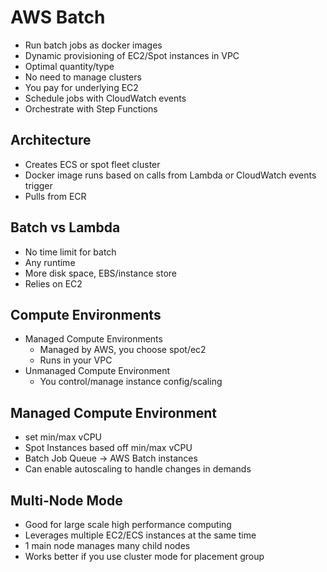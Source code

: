 # AWS Batch

* Run batch jobs as docker images
* Dynamic provisioning of EC2/Spot instances in VPC
* Optimal quantity/type
* No need to manage clusters
* You pay for underlying EC2
* Schedule jobs with CloudWatch events
* Orchestrate with Step Functions

## Architecture

* Creates ECS or spot fleet cluster
* Docker image runs based on calls from Lambda or CloudWatch events trigger
* Pulls from ECR

## Batch vs Lambda

* No time limit for batch
* Any runtime
* More disk space, EBS/instance store
* Relies on EC2

## Compute Environments

* Managed Compute Environments
  * Managed by AWS, you choose spot/ec2
  * Runs in your VPC
* Unmanaged Compute Environment
  * You control/manage instance config/scaling

## Managed Compute Environment

* set min/max vCPU
* Spot Instances based off min/max vCPU
* Batch Job Queue -> AWS Batch instances
* Can enable autoscaling to handle changes in demands

## Multi-Node Mode

* Good for large scale high performance computing
* Leverages multiple EC2/ECS instances at the same time
* 1 main node manages many child nodes
* Works better if you use cluster mode for placement group